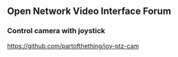 ## Open Network Video Interface Forum

### Control camera with joystick

https://github.com/partofthething/joy-ptz-cam